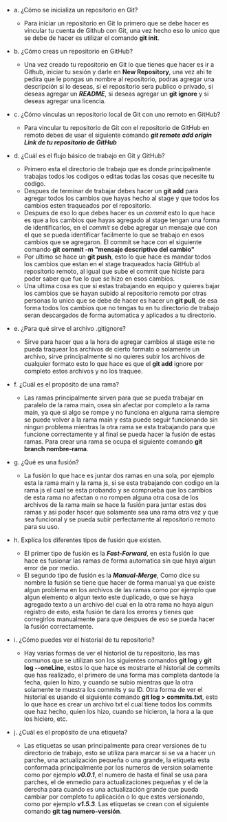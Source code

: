 - a. ¿Cómo se inicializa un repositorio en Git?
    - Para iniciar un repositorio en Git lo primero que se debe hacer es vincular tu cuenta de Github con Git, una vez hecho eso lo unico que se debe de hacer es utilizar el comando **git init**.

- b. ¿Cómo creas un repositorio en GitHub?
    - Una vez creado tu repositorio en Git lo que tienes que hacer es ir a Github, iniciar tu sesión y darle en **New Repository**, una vez ahi te pedira que le pongas un nombre al repositorio, podras agregar una descripción si lo deseas, si el repositorio sera publico o privado, si deseas agregar un _**README**_, si deseas agregar un **git ignore** y si deseas agregar una licencia. 

- c. ¿Cómo vinculas un repositorio local de Git con uno remoto en GitHub?
    - Para vincular tu repositorio de Git con el repositorio de GitHub en remoto debes de usar el siguiente comando _**git remote add origin Link de tu repositorio de GitHub**_

- d. ¿Cuál es el flujo básico de trabajo en Git y GitHub?
    - Primero esta el directorio de trabajo que es donde principalmente trabajas todos los codigos o editas todas las cosas que necesite tu codigo.
    - Despues de terminar de trabajar debes hacer un **git add** para agregar todos los cambios que hayas hecho al stage y que todos los cambios esten traqueados por el repositorio.
    - Despues de eso lo que debes hacer es un _commit_ esto lo que hace es que a los cambios que hayas agregado al stage tengan una forma de identificarlos, en el _commit_ se debe agregar un mensaje que con el que se pueda identificar facilmente lo que se trabajo en esos cambios que se agregaron. El commit se hace con el siguiente comando **git commit -m "mensaje descriptivo del cambio"**
    - Por ultimo se hace un **git push**, esto lo que hace es mandar todos los cambios que estan en el stage traqueados hacia GitHub al repositorio remoto, al igual que sube el commit que hiciste para poder saber que fue lo que se hizo en esos cambios.
    - Una ultima cosa es que si estas trabajando en equipo y quieres bajar los cambios que se hayan subido al repositorio remoto por otras personas lo unico que se debe de hacer es hacer un **git pull**, de esa forma todos los cambios que no tengas tu en tu directorio de trabajo seran descargados de forma automatica y aplicados a tu directorio.

- e. ¿Para qué sirve el archivo .gitignore?
    - Sirve para hacer que a la hora de agregar cambios al stage este no pueda traquear los archivos de cierto formato o solamente un archivo, sirve principalmente si no quieres subir los archivos de cualquier formato esto lo que hace es que el **git add** ignore por completo estos archivos y no los traquee.

- f. ¿Cuál es el propósito de una rama?
    - Las ramas principalmente sirven para que se pueda trabajar en paralelo de la rama main, osea sin afectar por completo a la rama main, ya que si algo se rompe y no funciona en alguna rama siempre se puede volver a la rama main y esta puede seguir funcionando sin ningun problema mientras la otra rama se esta trabajando para que funcione correctamente y al final se pueda hacer la fusión de estas ramas. Para crear una rama se ocupa el siguiente comando **git branch nombre-rama**.

- g. ¿Qué es una fusión?
    - La fusión lo que hace es juntar dos ramas en una sola, por ejemplo esta la rama main y la rama js, si se esta trabajando con codigo en la rama js el cual se esta probando y se comprueba que los cambios de esta rama no afectan o no rompen alguna otra cosa de los archivos de la rama main se hace la fusión para juntar estas dos ramas y asi poder hacer que solamente sea una rama otra vez y que sea funcional y se pueda subir perfectamente al repositorio remoto para su uso.

- h. Explica los diferentes tipos de fusión que existen.
    - El primer tipo de fusión es la _**Fast-Forward**_, en esta fusión lo que hace es fusionar las ramas de forma automatica sin que haya algun error de por medio.
    - El segundo tipo de fusión es la _**Manual-Merge**_, Como dice su nombre la fusión se tiene que hacer de forma manual ya que existe algun problema en los archivos de las ramas como por ejemplo que algun elemento o algun texto este duplicado, o que se haya agregado texto a un archivo del cual en la otra rama no haya algun registro de esto, esta fusión te dara los errores y tienes que corregirlos manualmente para que despues de eso se pueda hacer la fusión correctamente.

- i. ¿Cómo puedes ver el historial de tu repositorio?
    - Hay varias formas de ver el historiol de tu repositorio, las mas comunos que se utilizan son los siguientes comandos **git log** y **git log --oneLine**, estos lo que hace es mostrarte el historial de commits que has realizado, el primero de una forma mas completa dantode la fecha, quien lo hizo, y cuando se subio mientras que la otra solamente te muestra los commits y su ID.
    Otra forma de ver el historial es usando el siguiente comando **git log > commits.txt**, esto lo que hace es crear un archivo txt el cual tiene todos los commits que haz hecho, quien los hizo, cuando se hicieron, la hora a la que los hiciero, etc.

- j. ¿Cuál es el propósito de una etiqueta?
    - Las etiquetas se usan principalmente para crear versiones de tu directorio de trabajo, esto se utiliza para marcar si se va a hacer un parche, una actualización pequeña o una grande, la etiqueta esta conformada principalmente por los numeros de version solamente como por ejemplo _**v0.0.1**_, el numero de hasta el final se usa para parches, el de enmedio para actualizaciones pequeñas y el de la derecha para cuando es una actualización grande que pueda cambiar por completo tu aplicación o lo que estes versionando, como por ejemplo _**v1.5.3**_. Las etiquetas se crean con el siguiente comando **git tag numero-versión**.